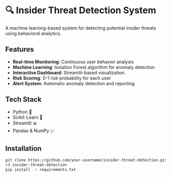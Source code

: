 # 🔍 Insider Threat Detection System

A machine learning-based system for detecting potential insider threats using behavioral analytics.

## Features

- **Real-time Monitoring**: Continuous user behavior analysis
- **Machine Learning**: Isolation Forest algorithm for anomaly detection
- **Interactive Dashboard**: Streamlit-based visualization
- **Risk Scoring**: 0-1 risk probability for each user
- **Alert System**: Automatic anomaly detection and reporting

## Tech Stack

- Python 🐍
- Scikit-Learn 🤖
- Streamlit 📊
- Pandas & NumPy 📈

## Installation

```bash
git clone https://github.com/your-username/insider-threat-detection.git
cd insider-threat-detection
pip install -r requirements.txt